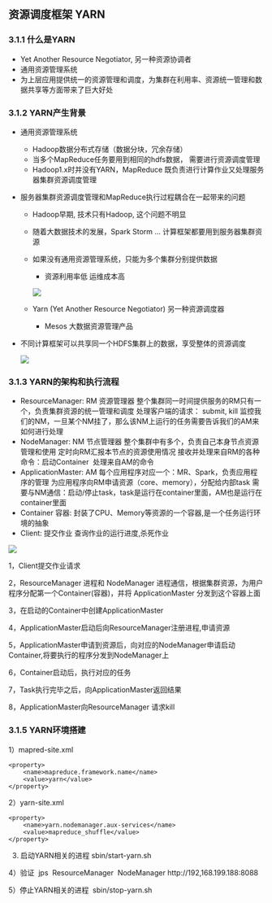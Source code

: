 

## 资源调度框架 YARN

### 3.1.1 什么是YARN

- Yet Another Resource Negotiator, 另一种资源协调者
- 通用资源管理系统
- 为上层应用提供统一的资源管理和调度，为集群在利用率、资源统一管理和数据共享等方面带来了巨大好处

### 3.1.2 YARN产生背景 

- 通用资源管理系统
  - Hadoop数据分布式存储（数据分块，冗余存储）
  - 当多个MapReduce任务要用到相同的hdfs数据， 需要进行资源调度管理
  - Hadoop1.x时并没有YARN，MapReduce 既负责进行计算作业又处理服务器集群资源调度管理

- 服务器集群资源调度管理和MapReduce执行过程耦合在一起带来的问题

  - Hadoop早期, 技术只有Hadoop, 这个问题不明显

  - 随着大数据技术的发展，Spark Storm ... 计算框架都要用到服务器集群资源 

  - 如果没有通用资源管理系统，只能为多个集群分别提供数据

    -  资源利用率低 运维成本高

    ![](/img/image-yarn2.png)

  - Yarn (Yet Another Resource Negotiator) 另一种资源调度器

    - Mesos 大数据资源管理产品

- 不同计算框架可以共享同一个HDFS集群上的数据，享受整体的资源调度

  ![](/img/hadoop-yarn3.png)

### 3.1.3 YARN的架构和执行流程

- ResourceManager: RM 资源管理器
  ​	整个集群同一时间提供服务的RM只有一个，负责集群资源的统一管理和调度
  ​	处理客户端的请求： submit, kill
  ​	监控我们的NM，一旦某个NM挂了，那么该NM上运行的任务需要告诉我们的AM来如何进行处理
- NodeManager: NM 节点管理器
  ​	整个集群中有多个，负责自己本身节点资源管理和使用
  ​	定时向RM汇报本节点的资源使用情况
  ​	接收并处理来自RM的各种命令：启动Container
  ​	处理来自AM的命令
- ApplicationMaster: AM
  ​	每个应用程序对应一个：MR、Spark，负责应用程序的管理
  ​	为应用程序向RM申请资源（core、memory），分配给内部task
  ​	需要与NM通信：启动/停止task，task是运行在container里面，AM也是运行在container里面
- Container 容器: 封装了CPU、Memory等资源的一个容器,是一个任务运行环境的抽象
- Client: 提交作业 查询作业的运行进度,杀死作业

![](/img/yarn4.png)



1，Client提交作业请求

2，ResourceManager 进程和 NodeManager 进程通信，根据集群资源，为用户程序分配第一个Container(容器)，并将 ApplicationMaster 分发到这个容器上面

3，在启动的Container中创建ApplicationMaster

4，ApplicationMaster启动后向ResourceManager注册进程,申请资源

5，ApplicationMaster申请到资源后，向对应的NodeManager申请启动Container,将要执行的程序分发到NodeManager上

6，Container启动后，执行对应的任务

7，Task执行完毕之后，向ApplicationMaster返回结果

8，ApplicationMaster向ResourceManager 请求kill

### 3.1.5 YARN环境搭建

1）mapred-site.xml

```
<property>
    <name>mapreduce.framework.name</name>
    <value>yarn</value>
</property>
```

2）yarn-site.xml

```
<property>
    <name>yarn.nodemanager.aux-services</name>
    <value>mapreduce_shuffle</value>
</property>
```

3) 启动YARN相关的进程
sbin/start-yarn.sh

4）验证
​	jps
​		ResourceManager
​		NodeManager
​	http://192,168.199.188:8088

5）停止YARN相关的进程
​	sbin/stop-yarn.sh
